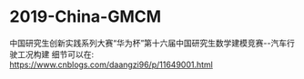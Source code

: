 # 2019-China-GMCM
中国研究生创新实践系列大赛“华为杯”第十六届中国研究生数学建模竞赛--汽车行驶工况构建
细节可以在: https://www.cnblogs.com/daangzi96/p/11649001.html
